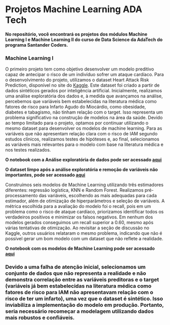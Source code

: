 # Projetos Machine Learning ADA Tech

**No repositório, você encontrará os projetos dos módulos Machine Learning I e Machine Learning II do curso de Data Science da AdaTech do programa Santander Coders.**

### Machine Learning I
O primeiro projeto tem como objetivo desenvolver um modelo preditivo capaz de antecipar o risco de um indivíduo sofrer um ataque cardíaco. 
Para o desenvolvimento do projeto, utilizamos o dataset Heart Attack Risk Prediction, disponível no site do [Kaggle](https://www.kaggle.com/datasets/iamsouravbanerjee/heart-attack-prediction-dataset). 
Este dataset foi criado a partir de dados sintéticos gerados por inteligência artificial. Inicialmente, realizamos uma análise exploratória dos dados e, 
à medida que avançamos na análise, percebemos que variáveis bem estabelecidas na literatura médica como fatores de risco para Infarto Agudo do Miocárdio, como obesidade, diabetes e tabagismo, não tinham relação com o target. 
Isso representa um problema significativo na construção de modelos na área da saúde. Devido ao tempo limitado para o projeto, optamos por continuar utilizando o 
mesmo dataset para desenvolver os modelos de machine learning. Para as variáveis que não apresentam relação clara com o risco de IAM segundo estudos clínicos, realizamos testes de hipóteses e, ao final, selecionamos as 
variáveis mais relevantes para o modelo com base na literatura médica e nos testes realizados.  

**O notebook com a Análise exploratória de dados pode ser acessado [aqui](https://github.com/leticiadluz/Ada_machine_learning/blob/main/EDA.ipynb)**

**O dataset limpo após a análise exploratória e remoção de variáveis não importantes, pode ser acessado [aqui](https://github.com/leticiadluz/Ada_machine_learning/blob/main/df_IAM_risco_final.csv)** 

Construímos seis modelos de Machine Learning utilizando três estimadores diferentes: regressão logística, KNN e Random Forest. Realizamos pré-processamento das variáveis, escolhendo as mais adequadas para cada estimador, além de otimização de hiperparâmetros e seleção de variáveis. A métrica escolhida para a avaliação do modelo foi o recall, pois em um problema como o risco de ataque cardíaco, priorizamos identificar todos os verdadeiros positivos e minimizar os falsos negativos.
Em nenhum dos modelos gerados conseguimos um recall superior a 0.60, mesmo após várias tentativas de otimização. 
Ao revisitar a seção de discussão no Kaggle, outros usuários relataram o mesmo problema, indicando que não é possível gerar um bom modelo com um dataset que não reflete a realidade.  

**O notebook com os modelos de Machine Learning pode ser acessado [aqui](https://github.com/leticiadluz/Ada_machine_learning/blob/main/ML.ipynb)**

### Devido a uma falha de atenção inicial, selecionamos um conjunto de dados que não representa a realidade e não demonstra correlação entre as variáveis preditoras e o target (variáveis já bem estabelecidas na literatura médica como fatores de risco para IAM não apresentavam relação com o risco de ter um infarto), uma vez que o dataset é sintético. Isso inviabiliza a implementação do modelo em produção. Portanto, seria necessário recomeçar a modelagem utilizando dados mais robustos e confiáveis.

